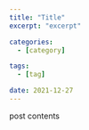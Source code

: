 ```yaml
---
title: "Title"
excerpt: "excerpt"

categories:
  - [category]

tags:
  - [tag]

date: 2021-12-27
---
```


post contents
